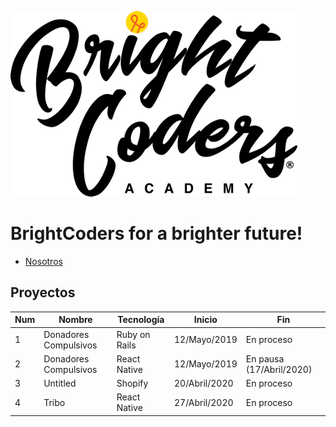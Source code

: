![BrightCoders Logo](../../imgs/logo-bc.png)

# BrightCoders for a brighter future!

- [Nosotros](https://github.com/magma-labs/BrightCoders/blob/master/nosotros.md)

## Proyectos

Num | Nombre | Tecnología | Inicio| Fin
----- | ---- | ---- | ---- | ----
1 | Donadores Compulsivos | Ruby on Rails | 12/Mayo/2019 | En proceso  
2 | Donadores Compulsivos | React Native | 12/Mayo/2019 | En pausa (17/Abril/2020) 
3 | Untitled |Shopify | 20/Abril/2020 | En proceso | 
4 | Tribo | React Native | 27/Abril/2020 | En proceso | 
